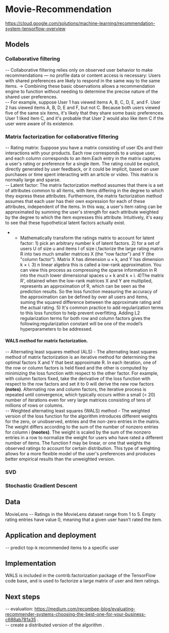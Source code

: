 # Movie-Recommendation


https://cloud.google.com/solutions/machine-learning/recommendation-system-tensorflow-overview



## Models
### Collaborative filtering 
-- Collaborative filtering relies only on observed user behavior to make recommendations — no profile data or content access is necessary: Users with shared preferences are likely to respond in the same way to the same items. -> Combining these basic observations allows a recommendation engine to function without needing to determine the precise nature of the shared user preferences.   
-- For example, suppose User 1 has viewed items A, B, C, D, E, and F. User 2 has viewed items A, B, D, E and F, but not C. Because both users viewed five of the same six items, it's likely that they share some basic preferences. User 1 liked item C, and it's probable that User 2 would also like item C if the user were aware of its existence.   

### Matrix factorization for collaborative filtering
-- Rating matrix: Suppose you have a matrix consisting of user IDs and their interactions with your products. Each row corresponds to a unique user, and each column corresponds to an item.Each entry in the matrix captures a user's rating or preference for a single item. The rating could be explicit, directly generated by user feedback, or it could be implicit, based on user purchases or time spent interacting with an article or video. This matrix is normally large and sparse.    
-- Latent factor: The matrix factorization method assumes that there is a set of attributes common to all items, with items differing in the degree to which they express these attributes. Furthermore, the matrix factorization method assumes that each user has their own expression for each of these attributes, independent of the items. In this way, a user's item rating can be approximated by summing the user's strength for each attribute weighted by the degree to which the item expresses this attribute. Intuitively, it's easy to see that these hypothetical latent factors actually exist.   
- - Mathematically transform the ratings matrix to account for latent factor: 1) pick an arbitrary number k of latent factors.  2) for a set of users U of size u and items I of size i,factorize the large rating matrix R into two much smaller matrices X (the "row factor") and Y (the "column factor"). Matrix X has dimension u × k, and Y has dimension k × i. 3) n linear algebra this is called a low-rank approximation. You can view this process as compressing the sparse information in R into the much lower dimensional spaces u × k and k × i. 4)The matrix R', obtained when the low-rank matrices X and Y are multiplied, represents an approximation of R, which can be seen as the prediction results. So the loss function measuring the accuracy of the approximation can be defined by over all users and items, suming the squared difference between the approximate rating and the actual rating. 5) It's common practice to add regularization terms to this loss function to help prevent overfitting. Adding L2 regularization terms for both row and column factors gives the following:regularization constant will be one of the model’s hyperparameters to be addressed.


#### WALS method for matrix factorization. 
-- Alternating least squares method (ALS) -  The alternating least squares method of matrix factorization is an iterative method for determining the optimal factors X and Y that best approximate R. In each iteration, one of the row or column factors is held fixed and the other is computed by minimizing the loss function with respect to the other factor. For example, with column factors fixed, take the derivative of the loss function with respect to the row factors and set it to 0 will derive the new row factors **(notes)**. Alternating row and column factors, the iterative process is repeated until convergence, which typically occurs within a small (< 20) number of iterations even for very large matrices consisting of tens of millions of rows or columns.    
-- Weighted alternating least squares (WALS) method - The weighted version of the loss function for the algorithm introduces different weights for the zero, or unobserved, entries and the non-zero entries in the matrix. The weight differs according to
the sum of the number of nonzero entries for column i **(nootes)**. The weight is scaled by the sum of the nonzero entries in a row to normalize the weight for users who have rated a different number of items. The function f may be linear, or one that weights the observed ratings to account for certain distribution. This type of weighting allows for a more flexible model of the user's preferences and produces better empirical results than the unweighted version.    



### SVD

### Stochastic Gradient Descent








## Data
MovieLens
-- Ratings in the MovieLens dataset range from 1 to 5. Empty rating entries have value 0, meaning that a given user hasn't rated the item.


## Application and deployment
-- predict top-k recommended items to a specific user

## Implementation
WALS is included in the contrib.factorization package of the TensorFlow code base, and is used to factorize a large matrix of user and item ratings.


## Next steps
-- evaluation: https://medium.com/recombee-blog/evaluating-recommender-systems-choosing-the-best-one-for-your-business-c688ab781a35 .  
-- create a distributed version of the algorithm .  
